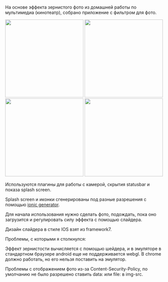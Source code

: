 На основе эффекта зернистого фото из домашней работы по мультимедиа (кинотеатр), собрано приложение с фильтром для фото.

<img src="https://pp.vk.me/c637119/v637119575/13fe/OPXItwOpNOw.jpg" width="250"/>
<img src="https://pp.vk.me/c637119/v637119575/13ea/KcIFCRAbQxM.jpg" width="250"/>
<img src="https://pp.vk.me/c637119/v637119575/13f4/gLAsIbP5UI0.jpg" width="250"/>
<img src="https://pp.vk.me/c637119/v637119575/1447/JVIC5V_LXsk.jpg" width="250"/>

Используются плагины для работы с камерой, скрытия statusbar и показа splash screen.

Splash screen и иконки сгенерированы под разные разрешения с помощью [ionic generator](http://ionicframework.com/docs/cli/icon-splashscreen.html).

Для начала использования нужно сделать фото, подождать, пока оно загрузится и регулировать силу эффекта с помощью слайдера.

Дизайн слайдера в стиле IOS взят из framework7.

Проблемы,  с которыми я столкнулся:

Эффект зернистости вычисляется с помощью шейдера, и в эмуляторе в стандартном браузере android еще не поддерживается webgl. В chrome должно работать, но его нельзя поставить на эмулятор.

Проблемы с отображением фото из-за Content-Security-Policy, по умолчанию не было разрешено ставить data: или file: в img-src.